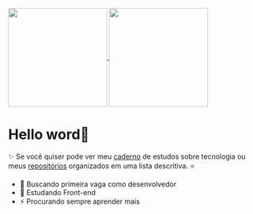 <a href="https://github.com/anuraghazra/github-readme-stats">
  <img height=200 align="center" src="https://github-readme-stats.vercel.app/api?username=lucas-txt&theme=merko" />
</a>
<a href="https://github.com/anuraghazra/convoychat">
  <img height=200 align="center" src="https://github-readme-stats.vercel.app/api/top-langs?username=lucas-txt&layout=compact&langs_count=20&card_width=320&theme=merko" />
</a>

# Hello word🔮
✨ Se você quiser pode ver meu [caderno](https://excessive-taste-ff6.notion.site/TECNOLOGIA-fd6768914d414ef0b663320633b40caf) de estudos sobre tecnologia ou meus [repositórios](https://github.com/lucas-txt/lucas-txt-repos/tree/master) organizados em uma lista descritiva. ⭐ 
- 🔭 Buscando primeira vaga como desenvolvedor 
- 🌱 Estudando Front-end
- ⚡ Procurando sempre aprender mais

